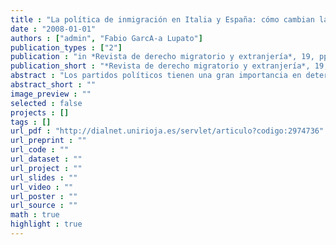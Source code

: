 ```yaml
---
title : "La política de inmigración en Italia y España: cómo cambian las propuestas de los partidos políticos? Una exploración del caso italiano y español"
date : "2008-01-01"
authors : ["admin", "Fabio GarcA-a Lupato"]
publication_types : ["2"]
publication : "in *Revista de derecho migratorio y extranjería*, 19, pp. 285--305"
publication_short : "*Revista de derecho migratorio y extranjería*, 19, pp. 285--305"
abstract : "Los partidos políticos tienen una gran importancia en determinar el debate político sobre la inmigración. A pesar de que su capacidad de acción esté limitada por una serie de vínculos de diversa naturaleza, la comprensión de los factores que orientan el debate entre partidos es importante para entender qué tipo de políticas intentarán realizar si y en el caso de acceder al gobierno. Este artículo representa un análisis empírico de la evolución de las propuestas de los partidos en materia de inmigración, sobre la base del análisis de sus programas electorales. Este análisis muestra que la distinción entre los partidos de derecha y los partidos de izquierda no es suficiente por sí sola para comprender su dialéctica. En particular, un papel determinante lo juegan las características del sistema de partidos tales como su fragmentación y polarización."
abstract_short : ""
image_preview : ""
selected : false
projects : []
tags : []
url_pdf : "http://dialnet.unirioja.es/servlet/articulo?codigo:2974736"
url_preprint : ""
url_code : ""
url_dataset : ""
url_project : ""
url_slides : ""
url_video : ""
url_poster : ""
url_source : ""
math : true
highlight : true
---
```

